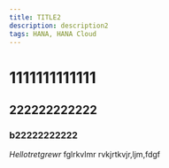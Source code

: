 ```yaml
---
title: TITLE2
description: description2
tags: HANA, HANA Cloud
---
```

# 1111111111111
## 222222222222
### b22222222222
*Hellotretgrewr* fglrkvlmr rvkjrtkvjr,ljm,fdgf
